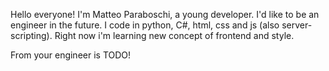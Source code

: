 Hello everyone!
I'm Matteo Paraboschi, a young developer.
I'd like to be an engineer in the future.
I code in python, C#, html, css and js (also server-scripting).
Right now i'm learning new concept of frontend and style.

From your engineer is TODO!
